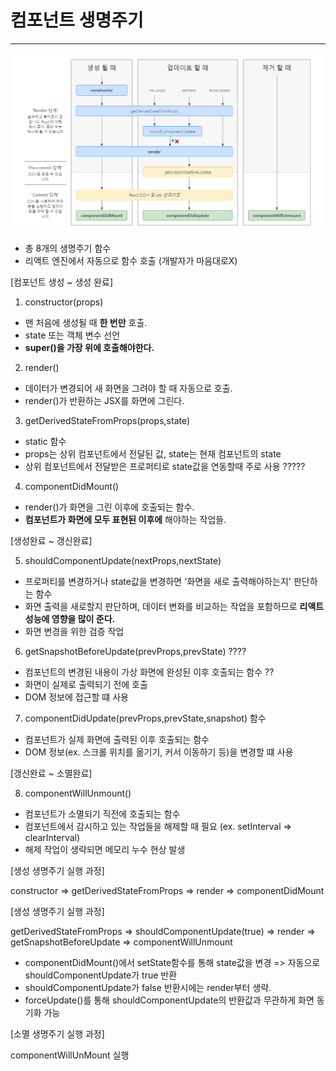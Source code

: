 # 컴포넌트 생명주기

---

<img src="캡처.PNG">

- 총 8개의 생명주기 함수
- 리액트 엔진에서 자동으로 함수 호출 (개발자가 마음대로X)

[컴포넌트 생성 ~ 생성 완료]

1. constructor(props)

- 맨 처음에 생성될 때 <b>한 번만</b> 호출.
- state 또는 객체 변수 선언
- <b>super()을 가장 위에 호출해야한다.</b>

2. render()

- 데이터가 변경되어 새 화면을 그려야 할 때 자동으로 호출.
- render()가 반환하는 JSX를 화면에 그린다.

3. getDerivedStateFromProps(props,state)

- static 함수
- props는 상위 컴포넌트에서 전달된 값, state는 현재 컴포넌트의 state
- 상위 컴포넌트에서 전달받은 프로퍼티로 state값을 연동할때 주로 사용 ?????

4. componentDidMount()

- render()가 화면을 그린 이후에 호출되는 함수.
- <b>컴포넌트가 화면에 모두 표현된 이후에</b> 해야하는 작업들.

[생성완료 ~ 갱신완료]

5. shouldComponentUpdate(nextProps,nextState)

- 프로퍼티를 변경하거나 state값을 변경하면 '화면을 새로 출력해야하는지' 판단하는 함수
- 화면 출력을 새로할지 판단하며, 데이터 변화를 비교하는 작업을 포함하므로 <b>리액트 성능에 영향을 많이 준다.</b>
- 화면 변경을 위한 검증 작업

6. getSnapshotBeforeUpdate(prevProps,prevState) ????

- 컴포넌트의 변경된 내용이 가상 화면에 완성된 이후 호출되는 함수 ??
- 화면이 실제로 출력되기 전에 호출
- DOM 정보에 접근할 떄 사용

7. componentDidUpdate(prevProps,prevState,snapshot) 함수

- 컴포넌트가 실제 화면에 출력된 이후 호출되는 함수
- DOM 정보(ex. 스크롤 위치를 옮기기, 커서 이동하기 등)을 변경할 떄 사용

[갱신완료 ~ 소멸완료]

8. componentWillUnmount()

- 컴포넌트가 소멸되기 직전에 호출되는 함수
- 컴포넌트에서 감시하고 있는 작업들을 해제할 때 필요 (ex. setInterval => clearInterval)
- 해제 작업이 생략되면 메모리 누수 현상 발생

[생성 생명주기 실행 과정]

constructor => getDerivedStateFromProps => render => componentDidMount

[생성 생명주기 실행 과정]

getDerivedStateFromProps => shouldComponentUpdate(true) => render => getSnapshotBeforeUpdate => componentWillUnmount

- componentDidMount()에서 setState함수를 통해 state값을 변경 => 자동으로 shouldComponentUpdate가 true 반환
- shouldComponentUpdate가 false 반환시에는 render부터 생략.
- forceUpdate()를 통해 shouldComponentUpdate의 반환값과 무관하게 화면 동기화 가능

[소멸 생명주기 실행 과정]

componentWillUnMount 실행
